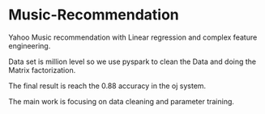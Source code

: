# Music-Recommendation
Yahoo Music recommendation with Linear regression and complex feature engineering.

Data set is million level so we use pyspark to clean the Data and doing the Matrix factorization.

The final result is reach the 0.88 accuracy in the oj system.

The main work is focusing on data cleaning and parameter training.
